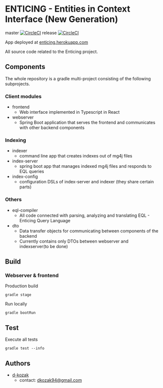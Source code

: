 #  ENTICING - Entities in Context Interface (New Generation) 
master [![CircleCI](https://circleci.com/gh/d-kozak/enticing/tree/master.svg?style=svg&circle-token=6229d8e724544b9e418fdbbe97d704de68388098)](https://circleci.com/gh/d-kozak/enticing/tree/master)
release [![CircleCI](https://circleci.com/gh/d-kozak/enticing/tree/release.svg?style=svg&circle-token=6229d8e724544b9e418fdbbe97d704de68388098)](https://circleci.com/gh/d-kozak/enticing/tree/release)

App deployed at [enticing.herokuapp.com](https://enticing.herokuapp.com/)

All source code related to the Enticing project. 

## Components
The whole repository is a gradle multi-project consisting of the following subprojects.
### Client modules
* frontend
    * Web interface implemented in Typescript in React
* webserver
    * Spring Boot application that serves the frontend and communicates with other backend components
### Indexing
* indexer
    * command line app that creates indexes out of mg4j files
* index-server
    * spring boot app that manages indexed mg4j files and responds to EQL queries
* index-config
    * configuration DSLs of index-server and indexer (they share certain parts) 

### Others
* eql-compiler
    * All code connected with parsing, analyzing and translating EQL - Enticing Query Language
* dto
    * Data transfer objects for communicating between components of the backend
    * Currently contains only DTOs between webserver and indexserver(to be done)

## Build
### Webserver & frontend
Production build
```
gradle stage
```
Run locally
```
gradle bootRun
```

## Test
Execute all tests
```
gradle test --info
```

## Authors
* [d-kozak](https://github.com/d-kozak/)
    * contact: [dkozak94@gmail.com](mailto:dkozak94@gmail.com)
